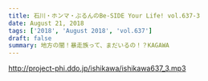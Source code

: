 ```yaml
---
title: 石川・ホンマ・ぶるんのBe-SIDE Your Life! vol.637-3
date: August 21, 2018
tags: ['2018', 'August 2018', 'vol.637']
draft: false
summary: 地方の闇！暴走族って、まだいるの！？KAGAWA
---
```


http://project-phi.ddo.jp/ishikawa/ishikawa637_3.mp3